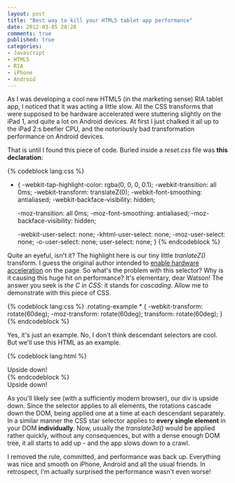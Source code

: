 ```yaml
---
layout: post
title: "Best way to kill your HTML5 tablet app performance"
date: 2012-03-05 20:28
comments: true
published: true
categories:
- Javascript
- HTML5
- RIA
- iPhone
- Android 
---
```


As I was developing a cool new HTML5 (in the marketing sense) RIA tablet app, I noticed that it was acting a little slow. All the CSS transforms that were supposed to be hardware accelerated were stuttering slightly on the iPad 1, and quite a lot on Android devices. At first I just chalked it all up to the iPad 2:s beefier CPU, and the notoriously bad transformation performance on Android devices.

That is until I found this piece of code. <!-- more -->Buried inside a _reset.css_ file was **this declaration**:

{% codeblock lang:css %}
* {
    -webkit-tap-highlight-color: rgba(0, 0, 0, 0.1);
    -webkit-transition: all 0ms;
    -webkit-transform: translateZ(0);
    -webkit-font-smoothing: antialiased;
    -webkit-backface-visibility: hidden;

    -moz-transition: all 0ms;
    -moz-font-smoothing: antialiased;
    -moz-backface-visibility: hidden;

    -webkit-user-select: none;
    -khtml-user-select: none;
    -moz-user-select: none;
    -o-user-select: none;
    user-select: none;
}
{% endcodeblock %}

Quite an eyeful, isn't it? The highlight here is our tiny little _tranlateZ()_ transform. I guess the original author intended to [enable hardware acceleration](http://www.html5rocks.com/en/tutorials/speed/html5/) on the page. So what's the problem with this selector? Why is it causing this huge hit on performance? It's elementary, dear Watson! The answer you seek is _the C in CSS_: it stands for _cascading_. Allow me to demonstrate with this piece of CSS.


{% codeblock lang:css %}
.rotating-example * {
	-webkit-transform: rotate(60deg);
	-moz-transform: rotate(60deg);
	transform: rotate(60deg);
}
{% endcodeblock %}

Yes, it's just an example. No, I don't think descendant selectors are cool. But we'll use this HTML as an example.

{% codeblock lang:html %}
<div class="rotating-example">
	<div>
		<div>
			<div>
				Upside down!
			</div>
		</div>	
	</div>	
</div>
{% endcodeblock %}

<div class="rotating-example">
	<div>
		<div>
			<div>
				Upside down!
			</div>
		</div>	
	</div>	
</div>

As you'll likely see (with a sufficiently modern browser), our div is upside down. Since the selector applies to all elements, the rotations cascade down the DOM, being applied one at a time at each descendant separately. In a similar manner the CSS star selector applies to **every single element** in your DOM **individually**. Now, usually the _translate3d()_ would be applied rather quickly, without any consequences, but with a dense enough DOM tree, it all starts to add up - and the app slows down to a crawl.

I removed the rule, committed, and performance was back up. Everything was nice and smooth on iPhone, Android and all the usual friends. In retrospect, I'm actually surprised the performance wasn't even worse!